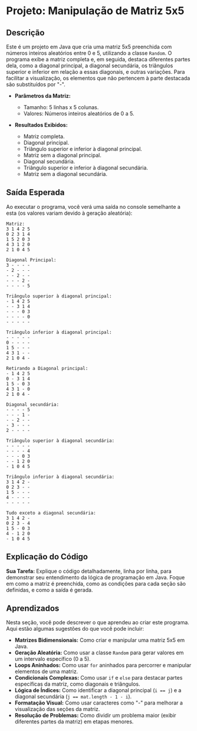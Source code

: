 # Projeto: Manipulação de Matriz 5x5

## Descrição

Este é um projeto em Java que cria uma matriz 5x5 preenchida com números inteiros aleatórios entre 0 e 5, utilizando a classe `Random`. O programa exibe a matriz completa e, em seguida, destaca diferentes partes dela, como a diagonal principal, a diagonal secundária, os triângulos superior e inferior em relação a essas diagonais, e outras variações. Para facilitar a visualização, os elementos que não pertencem à parte destacada são substituídos por "-".

- **Parâmetros da Matriz:**
  - Tamanho: 5 linhas x 5 colunas.
  - Valores: Números inteiros aleatórios de 0 a 5.

- **Resultados Exibidos:**
  - Matriz completa.
  - Diagonal principal.
  - Triângulo superior e inferior à diagonal principal.
  - Matriz sem a diagonal principal.
  - Diagonal secundária.
  - Triângulo superior e inferior à diagonal secundária.
  - Matriz sem a diagonal secundária.

## Saída Esperada

Ao executar o programa, você verá uma saída no console semelhante a esta (os valores variam devido à geração aleatória):

```
Matriz:
3 1 4 2 5
0 2 3 1 4
1 5 2 0 3
4 3 1 2 0
2 1 0 4 5

Diagonal Principal:
3 - - - -
- 2 - - -
- - 2 - -
- - - 2 -
- - - - 5

Triângulo superior à diagonal principal:
- 1 4 2 5
- - 3 1 4
- - - 0 3
- - - - 0
- - - - -

Triângulo inferior à diagonal principal:
- - - - -
0 - - - -
1 5 - - -
4 3 1 - -
2 1 0 4 -

Retirando a Diagonal principal:
- 1 4 2 5
0 - 3 1 4
1 5 - 0 3
4 3 1 - 0
2 1 0 4 -

Diagonal secundária:
- - - - 5
- - - 1 -
- - 2 - -
- 3 - - -
2 - - - -

Triângulo superior à diagonal secundária:
- - - - -
- - - - 4
- - - 0 3
- - 1 2 0
- 1 0 4 5

Triângulo inferior à diagonal secundária:
3 1 4 2 -
0 2 3 - -
1 5 - - -
4 - - - -
- - - - -

Tudo exceto a diagonal secundária:
3 1 4 2 -
0 2 3 - 4
1 5 - 0 3
4 - 1 2 0
- 1 0 4 5
```

## Explicação do Código

**Sua Tarefa:** Explique o código detalhadamente, linha por linha, para demonstrar seu entendimento da lógica de programação em Java. Foque em como a matriz é preenchida, como as condições para cada seção são definidas, e como a saída é gerada.

## Aprendizados

Nesta seção, você pode descrever o que aprendeu ao criar este programa. Aqui estão algumas sugestões do que você pode incluir:

- **Matrizes Bidimensionais:** Como criar e manipular uma matriz 5x5 em Java.
- **Geração Aleatória:** Como usar a classe `Random` para gerar valores em um intervalo específico (0 a 5).
- **Loops Aninhados:** Como usar `for` aninhados para percorrer e manipular elementos de uma matriz.
- **Condicionais Complexas:** Como usar `if` e `else` para destacar partes específicas da matriz, como diagonais e triângulos.
- **Lógica de Índices:** Como identificar a diagonal principal (`i == j`) e a diagonal secundária (`j == mat.length - 1 - i`).
- **Formatação Visual:** Como usar caracteres como "-" para melhorar a visualização das seções da matriz.
- **Resolução de Problemas:** Como dividir um problema maior (exibir diferentes partes da matriz) em etapas menores.